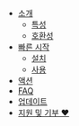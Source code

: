 <div class="sponsor-container"></div>
<div class="ww-ads wwads-cn wwads-horizontal" data-id="327"></div>

* [소개](/ko/docs#introduction)
    * [특성](/ko/docs#features)
    * [호환성](/ko/docs#compatibility)
* [빠른 시작](/ko/docs#quick-start)
    * [설치](/ko/docs#installation)
    * [사용](/ko/docs#usage)
* [액션](/ko/docs#actions)
* [FAQ](/ko/faq)
* [업데이트](/ko/updates)
* [지원 및 기부 ❤️](/ko/support)